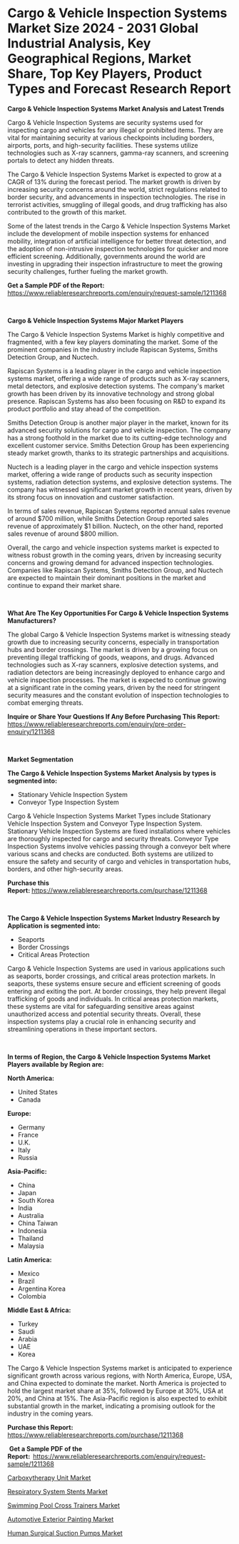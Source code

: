 <p><h1>Cargo & Vehicle Inspection Systems Market Size 2024 - 2031 Global Industrial Analysis, Key Geographical Regions, Market Share, Top Key Players, Product Types and Forecast Research Report</h1></p><p><strong>Cargo & Vehicle Inspection Systems Market Analysis and Latest Trends</strong></p>
<p><p>Cargo & Vehicle Inspection Systems are security systems used for inspecting cargo and vehicles for any illegal or prohibited items. They are vital for maintaining security at various checkpoints including borders, airports, ports, and high-security facilities. These systems utilize technologies such as X-ray scanners, gamma-ray scanners, and screening portals to detect any hidden threats.</p><p>The Cargo & Vehicle Inspection Systems Market is expected to grow at a CAGR of 13% during the forecast period. The market growth is driven by increasing security concerns around the world, strict regulations related to border security, and advancements in inspection technologies. The rise in terrorist activities, smuggling of illegal goods, and drug trafficking has also contributed to the growth of this market.</p><p>Some of the latest trends in the Cargo & Vehicle Inspection Systems Market include the development of mobile inspection systems for enhanced mobility, integration of artificial intelligence for better threat detection, and the adoption of non-intrusive inspection technologies for quicker and more efficient screening. Additionally, governments around the world are investing in upgrading their inspection infrastructure to meet the growing security challenges, further fueling the market growth.</p></p>
<p><strong>Get a Sample PDF of the Report:&nbsp;</strong> <a href="https://www.reliableresearchreports.com/enquiry/request-sample/1211368">https://www.reliableresearchreports.com/enquiry/request-sample/1211368</a></p>
<p>&nbsp;</p>
<p><strong>Cargo & Vehicle Inspection Systems Major Market Players</strong></p>
<p><p>The Cargo & Vehicle Inspection Systems Market is highly competitive and fragmented, with a few key players dominating the market. Some of the prominent companies in the industry include Rapiscan Systems, Smiths Detection Group, and Nuctech.</p><p>Rapiscan Systems is a leading player in the cargo and vehicle inspection systems market, offering a wide range of products such as X-ray scanners, metal detectors, and explosive detection systems. The company's market growth has been driven by its innovative technology and strong global presence. Rapiscan Systems has also been focusing on R&D to expand its product portfolio and stay ahead of the competition.</p><p>Smiths Detection Group is another major player in the market, known for its advanced security solutions for cargo and vehicle inspection. The company has a strong foothold in the market due to its cutting-edge technology and excellent customer service. Smiths Detection Group has been experiencing steady market growth, thanks to its strategic partnerships and acquisitions.</p><p>Nuctech is a leading player in the cargo and vehicle inspection systems market, offering a wide range of products such as security inspection systems, radiation detection systems, and explosive detection systems. The company has witnessed significant market growth in recent years, driven by its strong focus on innovation and customer satisfaction.</p><p>In terms of sales revenue, Rapiscan Systems reported annual sales revenue of around $700 million, while Smiths Detection Group reported sales revenue of approximately $1 billion. Nuctech, on the other hand, reported sales revenue of around $800 million.</p><p>Overall, the cargo and vehicle inspection systems market is expected to witness robust growth in the coming years, driven by increasing security concerns and growing demand for advanced inspection technologies. Companies like Rapiscan Systems, Smiths Detection Group, and Nuctech are expected to maintain their dominant positions in the market and continue to expand their market share.</p></p>
<p>&nbsp;</p>
<p><strong>What Are The Key Opportunities For Cargo & Vehicle Inspection Systems Manufacturers?</strong></p>
<p><p>The global Cargo & Vehicle Inspection Systems market is witnessing steady growth due to increasing security concerns, especially in transportation hubs and border crossings. The market is driven by a growing focus on preventing illegal trafficking of goods, weapons, and drugs. Advanced technologies such as X-ray scanners, explosive detection systems, and radiation detectors are being increasingly deployed to enhance cargo and vehicle inspection processes. The market is expected to continue growing at a significant rate in the coming years, driven by the need for stringent security measures and the constant evolution of inspection technologies to combat emerging threats.</p></p>
<p><strong>Inquire or Share Your Questions If Any Before Purchasing This Report:</strong> <a href="https://www.reliableresearchreports.com/enquiry/pre-order-enquiry/1211368">https://www.reliableresearchreports.com/enquiry/pre-order-enquiry/1211368</a></p>
<p>&nbsp;</p>
<p><strong>Market Segmentation</strong></p>
<p><strong>The Cargo & Vehicle Inspection Systems Market Analysis by types is segmented into:</strong></p>
<p><ul><li>Stationary Vehicle Inspection System</li><li>Conveyor Type Inspection System</li></ul></p>
<p><p>Cargo & Vehicle Inspection Systems Market Types include Stationary Vehicle Inspection System and Conveyor Type Inspection System. Stationary Vehicle Inspection Systems are fixed installations where vehicles are thoroughly inspected for cargo and security threats. Conveyor Type Inspection Systems involve vehicles passing through a conveyor belt where various scans and checks are conducted. Both systems are utilized to ensure the safety and security of cargo and vehicles in transportation hubs, borders, and other high-security areas.</p></p>
<p><strong>Purchase this Report:&nbsp;</strong><a href="https://www.reliableresearchreports.com/purchase/1211368">https://www.reliableresearchreports.com/purchase/1211368</a></p>
<p>&nbsp;</p>
<p><strong>The Cargo & Vehicle Inspection Systems Market Industry Research by Application is segmented into:</strong></p>
<p><ul><li>Seaports</li><li>Border Crossings</li><li>Critical Areas Protection</li></ul></p>
<p><p>Cargo & Vehicle Inspection Systems are used in various applications such as seaports, border crossings, and critical areas protection markets. In seaports, these systems ensure secure and efficient screening of goods entering and exiting the port. At border crossings, they help prevent illegal trafficking of goods and individuals. In critical areas protection markets, these systems are vital for safeguarding sensitive areas against unauthorized access and potential security threats. Overall, these inspection systems play a crucial role in enhancing security and streamlining operations in these important sectors.</p></p>
<p>&nbsp;</p>
<p><strong>In terms of Region, the Cargo & Vehicle Inspection Systems Market Players available by Region are:</strong></p>
<p>
    <p> <strong> North America: </strong>
        <ul>
            <li>United States</li>
            <li>Canada</li>
        </ul>
        </p> 
    <p> <strong> Europe: </strong>
        <ul>
            <li>Germany</li>
            <li>France</li>
            <li>U.K.</li>
            <li>Italy</li>
            <li>Russia</li>
        </ul>
        </p> 
    <p> <strong> Asia-Pacific: </strong>
        <ul>
            <li>China</li>
            <li>Japan</li>
            <li>South Korea</li>
            <li>India</li>
            <li>Australia</li>
            <li>China Taiwan</li>
            <li>Indonesia</li>
            <li>Thailand</li>
            <li>Malaysia</li>
        </ul>
        </p> 
    <p> <strong> Latin America: </strong>
        <ul>
            <li>Mexico</li>
            <li>Brazil</li>
            <li>Argentina Korea</li>
            <li>Colombia</li>
        </ul>
        </p> 
    <p> <strong> Middle East & Africa: </strong>
        <ul>
            <li>Turkey</li>
            <li>Saudi</li>
            <li>Arabia</li>
            <li>UAE</li>
            <li>Korea</li>
        </ul>
    </p>
    </p>
<p><p>The Cargo & Vehicle Inspection Systems market is anticipated to experience significant growth across various regions, with North America, Europe, USA, and China expected to dominate the market. North America is projected to hold the largest market share at 35%, followed by Europe at 30%, USA at 20%, and China at 15%. The Asia-Pacific region is also expected to exhibit substantial growth in the market, indicating a promising outlook for the industry in the coming years.</p></p>
<p><strong>Purchase this Report: </strong><a href="https://www.reliableresearchreports.com/purchase/1211368">https://www.reliableresearchreports.com/purchase/1211368</a></p>
<p>&nbsp;<strong>Get a Sample PDF of the Report:&nbsp;&nbsp;</strong><a href="https://www.reliableresearchreports.com/enquiry/request-sample/1211368">https://www.reliableresearchreports.com/enquiry/request-sample/1211368</a></p>
<p><strong></strong></p>
<p><p><a href="https://medium.com/@besaosmani1903/carboxytherapy-unit-market-size-market-outlook-and-market-forecast-2024-to-2031-236c7b24a0f8">Carboxytherapy Unit Market</a></p><p><a href="https://medium.com/@alesiabrahimi58/analyzing-respiratory-system-stents-market-global-industry-perspective-and-forecast-2024-to-2031-50e29cfd438d">Respiratory System Stents Market</a></p><p><a href="https://medium.com/@besaosmani1903/decoding-swimming-pool-cross-trainers-market-metrics-market-share-trends-and-growth-patterns-1ffa853ca73a">Swimming Pool Cross Trainers Market</a></p><p><a href="https://medium.com/@judyhunter52/automotive-exterior-painting-nbsp-market-focuses-on-market-share-size-and-projected-forecast-till-ee3d29830a0d">Automotive Exterior Painting Market</a></p><p><a href="https://medium.com/@alesiabrahimi58/human-surgical-suction-pumps-market-furnishes-information-on-market-share-market-trends-and-fd2c722582ab">Human Surgical Suction Pumps Market</a></p></p>
